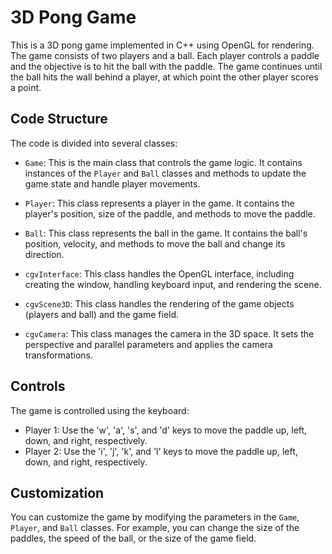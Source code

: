 # 3D Pong Game

This is a 3D pong game implemented in C++ using OpenGL for rendering. The game consists of two players and a ball. Each player controls a paddle and the objective is to hit the ball with the paddle. The game continues until the ball hits the wall behind a player, at which point the other player scores a point.

## Code Structure

The code is divided into several classes:

- `Game`: This is the main class that controls the game logic. It contains instances of the `Player` and `Ball` classes and methods to update the game state and handle player movements.

- `Player`: This class represents a player in the game. It contains the player's position, size of the paddle, and methods to move the paddle.

- `Ball`: This class represents the ball in the game. It contains the ball's position, velocity, and methods to move the ball and change its direction.

- `cgvInterface`: This class handles the OpenGL interface, including creating the window, handling keyboard input, and rendering the scene.

- `cgvScene3D`: This class handles the rendering of the game objects (players and ball) and the game field.

- `cgvCamera`: This class manages the camera in the 3D space. It sets the perspective and parallel parameters and applies the camera transformations.

## Controls

The game is controlled using the keyboard:

- Player 1: Use the 'w', 'a', 's', and 'd' keys to move the paddle up, left, down, and right, respectively.
- Player 2: Use the 'i', 'j', 'k', and 'l' keys to move the paddle up, left, down, and right, respectively.

## Customization

You can customize the game by modifying the parameters in the `Game`, `Player`, and `Ball` classes. For example, you can change the size of the paddles, the speed of the ball, or the size of the game field.
